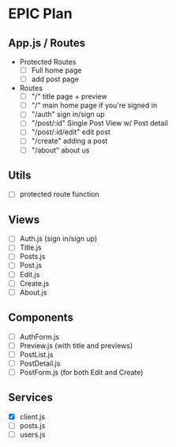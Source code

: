 # EPIC Plan

## App.js / Routes

- Protected Routes
  - [ ] Full home page
  - [ ] add post page
- Routes
  - [ ] "/" title page + preview
  - [ ] "/" main home page if you're signed in
  - [ ] "/auth" sign in/sign up
  - [ ] "/post/:id" Single Post View w/ Post detail
  - [ ] "/post/:id/edit" edit post
  - [ ] "/create" adding a post
  - [ ] "/about" about us

## Utils

- [ ] protected route function

## Views

- [ ] Auth.js (sign in/sign up)
- [ ] Title.js
- [ ] Posts.js
- [ ] Post.js
- [ ] Edit.js
- [ ] Create.js
- [ ] About.js

## Components

- [ ] AuthForm.js
- [ ] Preview.js (with title and previews)
- [ ] PostList.js
- [ ] PostDetail.js
- [ ] PostForm.js (for both Edit and Create)

## Services

- [x] client.js
- [ ] posts.js
- [ ] users.js
